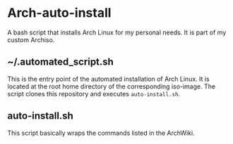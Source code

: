 # Arch-auto-install

A bash script that installs Arch Linux for my personal needs. It is part of my custom Archiso.

## ~/.automated_script.sh
This is the entry point of the automated installation of Arch Linux. It is located at the root home directory of the corresponding iso-image.
The script clones this repository and executes `auto-install.sh`.

## auto-install.sh
This script basically wraps the commands listed in the ArchWiki.
